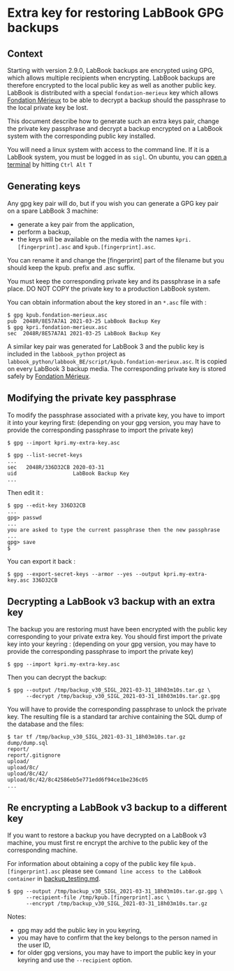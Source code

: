 # Extra key for restoring LabBook GPG backups

## Context

Starting with version 2.9.0, LabBook backups are encrypted using GPG, which allows multiple recipients when encrypting.
LabBook backups are therefore encrypted to the local public key as well as another public key.
LabBook is distributed with a special `fondation-merieux` key which allows [Fondation Mérieux](https://www.fondation-merieux.org)
to be able to decrypt a backup should the passphrase to the local private key be lost.

This document describe how to generate such an extra keys pair, change the private key passphrase
and decrypt a backup encrypted on a LabBook system with the corresponding public key installed.

You will need a linux system with access to the command line.
If it is a LabBook system, you must be logged in as `sigl`.
On ubuntu, you can [open a terminal](https://askubuntu.com/questions/183775/how-do-i-open-a-terminal) by hitting `Ctrl Alt T`

## Generating keys

Any gpg key pair will do, but if you wish you can generate a GPG key pair on a spare LabBook 3 machine:

- generate a key pair from the application,
- perform a backup,
- the keys will be available on the media with the names `kpri.[fingerprint].asc` and `kpub.[fingerprint].asc`.

You can rename it and change the [fingerprint] part of the filename but you should keep the kpub. prefix and .asc suffix.

You must keep the corresponding private key and its passphrase in a safe place.
DO NOT COPY the private key to a production LabBook system.

You can obtain information about the key stored in an `*.asc` file with :

~~~
$ gpg kpub.fondation-merieux.asc 
pub  2048R/8E57A7A1 2021-03-25 LabBook Backup Key
$ gpg kpri.fondation-merieux.asc 
sec  2048R/8E57A7A1 2021-03-25 LabBook Backup Key
~~~

A similar key pair was generated for LabBook 3 and the public key is included in the `labbook_python` project as `labbook_python/labbook_BE/script/kpub.fondation-merieux.asc`.
It is copied on every LabBook 3 backup media.
The corresponding private key is stored safely by [Fondation Mérieux](https://www.fondation-merieux.org).

## Modifying the private key passphrase

To modify the passphrase associated with a private key, you have to import it into your keyring first:
(depending on your gpg version, you may have to provide the corresponding passphrase to import the private key)

~~~
$ gpg --import kpri.my-extra-key.asc

$ gpg --list-secret-keys
...
sec   2048R/336D32CB 2020-03-31
uid                  LabBook Backup Key
...
~~~

Then edit it :

~~~
$ gpg --edit-key 336D32CB
...
gpg> passwd
...
you are asked to type the current passphrase then the new passphrase
...
gpg> save
$
~~~

You can export it back :

~~~
$ gpg --export-secret-keys --armor --yes --output kpri.my-extra-key.asc 336D32CB
~~~

## Decrypting a LabBook v3 backup with an extra key

The backup you are restoring must have been encrypted with the public key corresponding to your private extra key.
You should first import the private key into your keyring :
(depending on your gpg version, you may have to provide the corresponding passphrase to import the private key)

~~~
$ gpg --import kpri.my-extra-key.asc
~~~


Then you can decrypt the backup:

~~~
$ gpg --output /tmp/backup_v30_SIGL_2021-03-31_18h03m10s.tar.gz \
      --decrypt /tmp/backup_v30_SIGL_2021-03-31_18h03m10s.tar.gz.gpg
~~~

You will have to provide the corresponding passphrase to unlock the private key.
The resulting file is a standard tar archive containing the SQL dump of the database and the files:

~~~
$ tar tf /tmp/backup_v30_SIGL_2021-03-31_18h03m10s.tar.gz
dump/dump.sql
report/
report/.gitignore
upload/
upload/8c/
upload/8c/42/
upload/8c/42/8c42586eb5e771edd6f94ce1be236c05
...
~~~

## Re encrypting a LabBook v3 backup to a different key

If you want to restore a backup you have decrypted on a LabBook v3 machine,
you must first re encrypt the archive to the public key of the corresponding machine.

For information about obtaining a copy of the public key file `kpub.[fingerprint].asc`
please see `Command line access to the LabBook container` in [backup_testing.md](backup_testting.md).

~~~
$ gpg --output /tmp/backup_v30_SIGL_2021-03-31_18h03m10s.tar.gz.gpg \
      --recipient-file /tmp/kpub.[fingerprint].asc \
      --encrypt /tmp/backup_v30_SIGL_2021-03-31_18h03m10s.tar.gz
~~~

Notes:

- gpg may add the public key in you keyring,
- you may have to confirm that the key belongs to the person named in the user ID,
- for older gpg versions, you may have to import the public key in your keyring and use the `--recipient` option.
